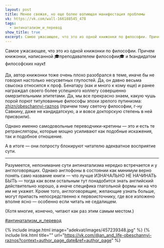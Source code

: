 ```yaml
---
layout: post
title: Менее свежая, но еще более вопиющая манифестация проблемы
vk: https://vk.com/wall-166188545_478
tags:
  - антинатализм_и_перевод
show_title: true
excerpt: Самое ужасающее, что это из одной книжонки по философии. Причем книжонки, написанной  🎓преподавателем философии🎓 и ❗кандидатом философских наук❗
---
```

Самое ужасающее, что это из одной книжонки по философии. Причем книжонки, написанной  🎓преподавателем философии🎓 и ❗кандидатом философских наук❗

Да, автор книжонки тоже очень плохо разобрался в теме, иначе бы не говорил настолько несусветных глупостей. Да, он давно весьма свысока относился к проф. Бенатару (как и много к кому еще) и ранее награждал своего более успешного коллегу совершенно омерзительными  эпитетами. Да, мы все прекрасно знаем, какую чушь порой порют титулованные философы эпохи зрелого путинизма: [zhizn/obeschannyi-raznos](../zhizn/obeschannyi-raznos.html) (причем тому светочу философии, г-ну Савкину, даже не кандидатскую, а и вовсе докторскую степень в ней присвоили).

Однако именно самодовольные переводчики-кретины — это и есть те ретрансляторы, которые мощно усиливают как подобные искажения, так и подобное отношение. 

А в итоге — они попросту блокируют читателю адекватное восприятие сути.

***

Разумеется, непонимание сути антинатализма нередко встречается и у англоговорящих. Однако англофоны в состоянии как минимум верно понять само название книги — что лучше ИЗНАЧАЛЬНО НЕ НАЧИНАТЬ БЫТЬ — тогда как всем остальным тут понадобится знать английский действительно хорошо, а иначе специфика глагольной формы ни на что им не укажет. Кроме того, англоговорящие, желающие узнать больше, могут припасть непосредственно к первоисточнику, где все изложено вполне ясно — особенно если читать не седалищем. 

(Хотя многие, конечно, читают как раз этим самым местом.)

[#антинатализм_и_перевод](poisk.html#антинатализм_и_перевод)

{% include image.html image="adekvat/images/457239348.jpg" %}
{% include link.html title="" url="https://vk.com/@an_and_life-obeschannyi-raznos?context=author_page_date&ref=author_page" %}